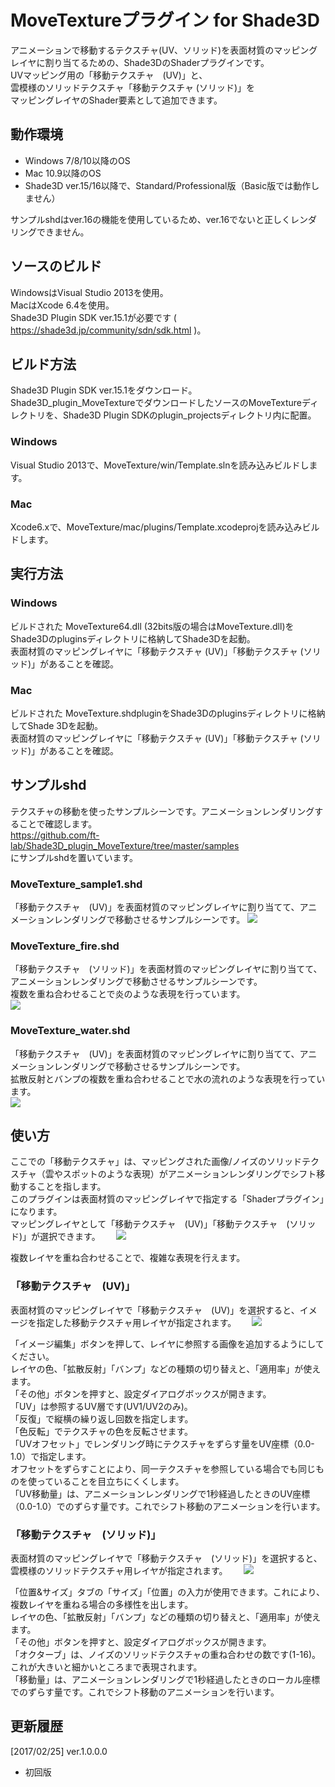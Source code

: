 # MoveTextureプラグイン for Shade3D
アニメーションで移動するテクスチャ(UV、ソリッド)を表面材質のマッピングレイヤに割り当てるための、Shade3DのShaderプラグインです。  
UVマッピング用の「移動テクスチャ　(UV)」と、  
雲模様のソリッドテクスチャ「移動テクスチャ (ソリッド)」を  
マッピングレイヤのShader要素として追加できます。  

## 動作環境

* Windows 7/8/10以降のOS
* Mac 10.9以降のOS
* Shade3D ver.15/16以降で、Standard/Professional版（Basic版では動作しません）

サンプルshdはver.16の機能を使用しているため、ver.16でないと正しくレンダリングできません。

## ソースのビルド

WindowsはVisual Studio 2013を使用。  
MacはXcode 6.4を使用。  
Shade3D Plugin SDK ver.15.1が必要です ( https://shade3d.jp/community/sdn/sdk.html )。  

## ビルド方法

Shade3D Plugin SDK ver.15.1をダウンロード。  
Shade3D_plugin_MoveTextureでダウンロードしたソースのMoveTextureディレクトリを、Shade3D Plugin SDKのplugin_projectsディレクトリ内に配置。  

### Windows

Visual Studio 2013で、MoveTexture/win/Template.slnを読み込みビルドします。  

### Mac

Xcode6.xで、MoveTexture/mac/plugins/Template.xcodeprojを読み込みビルドします。  

## 実行方法

### Windows

ビルドされた MoveTexture64.dll (32bits版の場合はMoveTexture.dll)をShade3Dのpluginsディレクトリに格納してShade3Dを起動。  
表面材質のマッピングレイヤに「移動テクスチャ (UV)」「移動テクスチャ (ソリッド)」があることを確認。  

### Mac

ビルドされた MoveTexture.shdpluginをShade3Dのpluginsディレクトリに格納してShade 3Dを起動。  
表面材質のマッピングレイヤに「移動テクスチャ (UV)」「移動テクスチャ (ソリッド)」があることを確認。  

## サンプルshd

テクスチャの移動を使ったサンプルシーンです。アニメーションレンダリングすることで確認します。    
https://github.com/ft-lab/Shade3D_plugin_MoveTexture/tree/master/samples  
にサンプルshdを置いています。  

### MoveTexture_sample1.shd
「移動テクスチャ　(UV)」を表面材質のマッピングレイヤに割り当てて、アニメーションレンダリングで移動させるサンプルシーンです。
<img src="https://github.com/ft-lab/Shade3D_plugin_MoveTexture/blob/master/wiki_images/MoveTexture_sample1_image.jpg"/>

### MoveTexture_fire.shd
「移動テクスチャ　(ソリッド)」を表面材質のマッピングレイヤに割り当てて、アニメーションレンダリングで移動させるサンプルシーンです。  
複数を重ね合わせることで炎のような表現を行っています。  
<img src="https://github.com/ft-lab/Shade3D_plugin_MoveTexture/blob/master/wiki_images/MoveTexture_fire_image.jpg"/>

### MoveTexture_water.shd
「移動テクスチャ　(UV)」を表面材質のマッピングレイヤに割り当てて、アニメーションレンダリングで移動させるサンプルシーンです。  
拡散反射とバンプの複数を重ね合わせることで水の流れのような表現を行っています。  
<img src="https://github.com/ft-lab/Shade3D_plugin_MoveTexture/blob/master/wiki_images/MoveTexture_water_image.jpg"/>

## 使い方

ここでの「移動テクスチャ」は、マッピングされた画像/ノイズのソリッドテクスチャ（雲やスポットのような表現）がアニメーションレンダリングでシフト移動することを指します。  
このプラグインは表面材質のマッピングレイヤで指定する「Shaderプラグイン」になります。  
マッピングレイヤとして「移動テクスチャ　(UV)」「移動テクスチャ　(ソリッド)」が選択できます。　　
<img src="https://github.com/ft-lab/Shade3D_plugin_MoveTexture/blob/master/wiki_images/mapping_layer_00.png"/>　　

複数レイヤを重ね合わせることで、複雑な表現を行えます。　　

### 「移動テクスチャ　(UV)」
表面材質のマッピングレイヤで「移動テクスチャ　(UV)」を選択すると、イメージを指定した移動テクスチャ用レイヤが指定されます。　　
<img src="https://github.com/ft-lab/Shade3D_plugin_MoveTexture/blob/master/wiki_images/mapping_layer_texture_uv.png"/>　　

「イメージ編集」ボタンを押して、レイヤに参照する画像を追加するようにしてください。  
レイヤの色、「拡散反射」「バンプ」などの種類の切り替えと、「適用率」が使えます。  
「その他」ボタンを押すと、設定ダイアログボックスが開きます。  
「UV」は参照するUV層です(UV1/UV2のみ)。  
「反復」で縦横の繰り返し回数を指定します。  
「色反転」でテクスチャの色を反転させます。  
「UVオフセット」でレンダリング時にテクスチャをずらす量をUV座標（0.0-1.0）で指定します。  
オフセットをずらすことにより、同一テクスチャを参照している場合でも同じものを使っていることを目立ちにくくします。  
「UV移動量」は、アニメーションレンダリングで1秒経過したときのUV座標（0.0-1.0）でのずらす量です。これでシフト移動のアニメーションを行います。  

### 「移動テクスチャ　(ソリッド)」
表面材質のマッピングレイヤで「移動テクスチャ　(ソリッド)」を選択すると、雲模様のソリッドテクスチャ用レイヤが指定されます。　　
<img src="https://github.com/ft-lab/Shade3D_plugin_MoveTexture/blob/master/wiki_images/mapping_layer_texture_solid.png"/>　　

「位置&サイズ」タブの「サイズ」「位置」の入力が使用できます。これにより、複数レイヤを重ねる場合の多様性を出します。  
レイヤの色、「拡散反射」「バンプ」などの種類の切り替えと、「適用率」が使えます。  
「その他」ボタンを押すと、設定ダイアログボックスが開きます。  
「オクターブ」は、ノイズのソリッドテクスチャの重ね合わせの数です(1-16)。これが大きいと細かいところまで表現されます。  
「移動量」は、アニメーションレンダリングで1秒経過したときのローカル座標でのずらす量です。これでシフト移動のアニメーションを行います。 

## 更新履歴

[2017/02/25]  ver.1.0.0.0  
* 初回版
